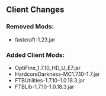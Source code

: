 ## Client Changes

### Removed Mods:
* fastcraft-1.23.jar

### Added Client Mods:
* OptiFine_1.7.10_HD_U_E7.jar
* HardcoreDarkness-MC1.7.10-1.7.jar
* FTBUtilities-1.7.10-1.0.18.3.jar
* FTBLib-1.7.10-1.0.18.3.jar
